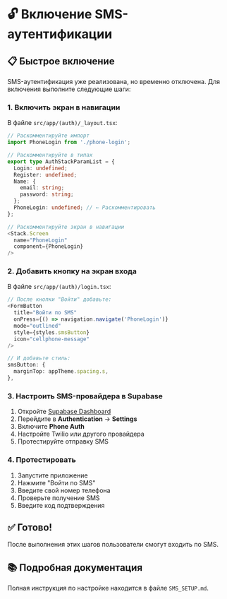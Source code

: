# 🔓 Включение SMS-аутентификации

## 📋 **Быстрое включение**

SMS-аутентификация уже реализована, но временно отключена. Для включения выполните следующие шаги:

### **1. Включить экран в навигации**

В файле `src/app/(auth)/_layout.tsx`:

```typescript
// Раскомментируйте импорт
import PhoneLogin from './phone-login';

// Раскомментируйте в типах
export type AuthStackParamList = {
  Login: undefined;
  Register: undefined;
  Name: {
    email: string;
    password: string;
  };
  PhoneLogin: undefined; // ← Раскомментировать
};

// Раскомментируйте экран в навигации
<Stack.Screen
  name="PhoneLogin"
  component={PhoneLogin}
/>
```

### **2. Добавить кнопку на экран входа**

В файле `src/app/(auth)/login.tsx`:

```typescript
// После кнопки "Войти" добавьте:
<FormButton
  title="Войти по SMS"
  onPress={() => navigation.navigate('PhoneLogin')}
  mode="outlined"
  style={styles.smsButton}
  icon="cellphone-message"
/>

// И добавьте стиль:
smsButton: {
  marginTop: appTheme.spacing.s,
},
```

### **3. Настроить SMS-провайдера в Supabase**

1. Откройте [Supabase Dashboard](https://supabase.com/dashboard)
2. Перейдите в **Authentication** → **Settings**
3. Включите **Phone Auth**
4. Настройте Twilio или другого провайдера
5. Протестируйте отправку SMS

### **4. Протестировать**

1. Запустите приложение
2. Нажмите "Войти по SMS"
3. Введите свой номер телефона
4. Проверьте получение SMS
5. Введите код подтверждения

## ✅ **Готово!**

После выполнения этих шагов пользователи смогут входить по SMS.

## 📚 **Подробная документация**

Полная инструкция по настройке находится в файле `SMS_SETUP.md`. 